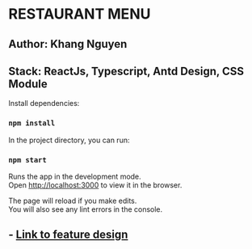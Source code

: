 # RESTAURANT MENU
## Author: Khang Nguyen
## Stack: ReactJs, Typescript, Antd Design, CSS Module

Install dependencies:
### `npm install`

In the project directory, you can run:
### `npm start`

Runs the app in the development mode.\
Open [http://localhost:3000](http://localhost:3000) to view it in the browser.

The page will reload if you make edits.\
You will also see any lint errors in the console.

## - [Link to feature design](https://drive.google.com/file/d/1BgEYHlvOIAB_7LcHKmGeAe3s9et6G-Ns/view?usp=sharing)